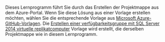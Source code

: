 Dieses Lernprogramm führt Sie durch das Erstellen der Projektmappe aus dem Azure-Portal. Wenn Sie diese Lösung aus einer Vorlage erstellen möchten, wählen Sie die entsprechende Vorlage aus [Microsoft Azure-GitHub-Vorlagen](http://github.com/Azure/azure-quickstart-templates). Die [Erstellen einer verfügbarkeitsgruppe mit SQL Server 2014 virtuelle replikatcomputer](http://github.com/Azure/azure-quickstart-templates/tree/master/sqlvm-alwayson-cluster) Vorlage wird erstellt, die derselben Projektmappe wie in diesem Lernprogramm. 

